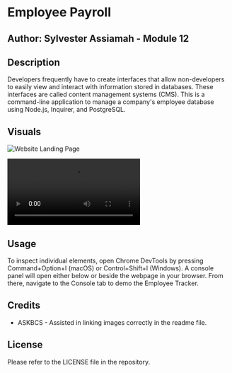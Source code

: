 
# Employee Payroll
## Author: Sylvester Assiamah - Module 12 

## Description
Developers frequently have to create interfaces that allow non-developers to easily view and interact with information stored in databases. These interfaces are called content management systems (CMS). This is a command-line application to manage a company's employee database using Node.js, Inquirer, and PostgreSQL.


## Visuals

![Website Landing Page](assets/images/EmployeeTracker.gif)

![ScreenShot of Site](assets/images/EmployeeTracker.mp4)



## Usage
To inspect individual elements, open Chrome DevTools by pressing Command+Option+I (macOS) or Control+Shift+I (Windows). A console panel will open either below or beside the webpage in your browser. From there, navigate to the Console tab to demo the Employee Tracker.

## Credits

- ASKBCS - Assisted in linking images correctly in the readme file.

## License

Please refer to the LICENSE file in the repository.
